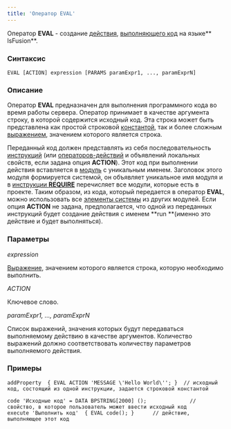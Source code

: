 ```yaml
---
title: 'Оператор EVAL'
---
```


Оператор **EVAL** - создание [действия](Actions.md), [выполняющего код](Eval_EVAL_.md) на языке** lsFusion**.

### Синтаксис

    EVAL [ACTION] expression [PARAMS paramExpr1, ..., paramExprN]

### Описание

Оператор **EVAL** предназначен для выполнения программного кода во время работы сервера. Оператор принимает в качестве аргумента строку, в которой содержится исходный код. Эта строка может быть представлена как простой строковой [константой](Constant.md), так и более сложным [выражением](Expression.md), значением которого является строка.

Переданный код должен представлять из себя последовательность [инструкций](Instructions.md) (или [операторов-действий](Оperators.md) и объявлений локальных свойств, если задана опция **ACTION**). Этот код при выполнении действия вставляется в [модуль](Modules.md) с уникальным именем. Заголовок этого модуля формируется системой, он объявляет уникальное имя модуля и в [инструкции **REQUIRE**](Module_header.md) перечисляет все модули, которые есть в проекте. Таким образом, из кода, который передается в оператор **EVAL**, можно использовать все [элементы системы](Element_identification.md) из других модулей. Если опция **ACTION** не задана, предполагается, что одной из переданных инструкций будет создание действия с именем **run **(именно это действие и будет выполняться).

### Параметры

*expression*

[Выражение](Expression.md), значением которого является строка, которую необходимо выполнить.

*ACTION*

Ключевое слово.

*paramExpr1, ..., paramExprN*

Список выражений, значения которых будут передаваться выполняемому действию в качестве аргументов. Количество выражений должно соответствовать количеству параметров выполняемого действия.

### Примеры


```lsf
addProperty  { EVAL ACTION 'MESSAGE \'Hello World\''; }  // исходный код, состоящий из одной инструкции, задается строковой константой

code 'Исходные код' = DATA BPSTRING[2000] ();              // свойство, в которое пользователь может ввести исходный код
execute 'Выполнить код'  { EVAL code(); }      // действие, выполняющее этот код
```

  
